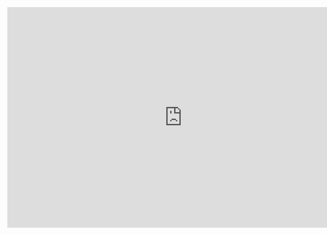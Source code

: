 <iframe 
	width="800" 
	height="506" 
	name ="Base Meausurements" 
	src="https://app.powerbi.com/view?r=eyJrIjoiMzcyNTcxNzYtZmFjOC00Yjk1LTgwM2ItNzM1ZmM2OTc4YjQ2IiwidCI6ImZhMWRhNjI0LTkwNDktNGY0My1hYmQ1LTk3MGNiNTc4YThjNiIsImMiOjl9&pageName=ReportSectiond17e316231a0a0d24465" 
	frameborder="0" 	
	allowFullScreen="true">
</iframe>
